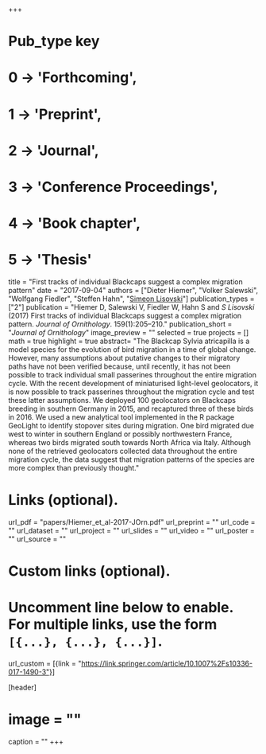 +++
# Pub_type key
# 0 -> 'Forthcoming',
# 1 -> 'Preprint',
# 2 -> 'Journal',
# 3 -> 'Conference Proceedings',
# 4 -> 'Book chapter',
# 5 -> 'Thesis'
  
title = "First tracks of individual Blackcaps suggest a complex migration pattern"
date = "2017-09-04"
authors = ["Dieter Hiemer", "Volker Salewski", "Wolfgang Fiedler", "Steffen Hahn", "[Simeon Lisovski](https://slisovski.netlify.com/)"]
publication_types = ["2"]
publication = "Hiemer D, Salewski V, Fiedler W, Hahn S and *S Lisovski* (2017) First tracks of individual Blackcaps suggest a complex migration pattern. _Journal of Ornithology_. 159(1):205–210."
publication_short = "_Journal of Ornithology_"
image_preview = ""
selected = true
projects = []
math = true
highlight = true
abstract= "The Blackcap Sylvia atricapilla is a model species for the evolution of bird migration in a time of global change. However, many assumptions about putative changes to their migratory paths have not been verified because, until recently, it has not been possible to track individual small passerines throughout the entire migration cycle. With the recent development of miniaturised light-level geolocators, it is now possible to track passerines throughout the migration cycle and test these latter assumptions. We deployed 100 geolocators on Blackcaps breeding in southern Germany in 2015, and recaptured three of these birds in 2016. We used a new analytical tool implemented in the R package GeoLight to identify stopover sites during migration. One bird migrated due west to winter in southern England or possibly northwestern France, whereas two birds migrated south towards North Africa via Italy. Although none of the retrieved geolocators collected data throughout the entire migration cycle, the data suggest that migration patterns of the species are more complex than previously thought."
  
# Links (optional).
url_pdf = "papers/Hiemer_et_al-2017-JOrn.pdf"
url_preprint = ""
url_code = ""
url_dataset = ""
url_project = ""
url_slides = ""
url_video = ""
url_poster = ""
url_source = ""
  
# Custom links (optional).
#   Uncomment line below to enable. For multiple links, use the form `[{...}, {...}, {...}]`.
url_custom = [{link = "https://link.springer.com/article/10.1007%2Fs10336-017-1490-3"}]
  
[header]
# image = ""
caption = ""
+++
